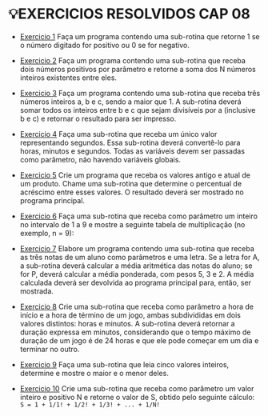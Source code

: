 # 💡EXERCICIOS RESOLVIDOS CAP 08

- [Exercicio 1](EXE01/src/br/edu/principal)
Faça um programa contendo uma sub-rotina que retorne 1 se o número digitado for positivo ou 0 se for negativo.

- [Exercicio 2](EXE02/src/br/edu/principal)
Faça um programa contendo uma sub-rotina que receba dois números positivos por parâmetro e retorne a soma dos N números inteiros existentes entre eles.

- [Exercicio 3](EXE03/src/br/edu/principal)
Faça um programa contendo uma sub-rotina que receba três números inteiros a, b e c, sendo a maior que 1. A sub-rotina deverá somar todos os inteiros entre b e c que sejam divisíveis por a (inclusive b e c) e retornar o resultado para ser impresso.

- [Exercicio 4](EXE04/src/br/edu/principal)
Faça uma sub-rotina que receba um único valor representando segundos. Essa sub-rotina deverá convertê-lo para horas, minutos e segundos. Todas as variáveis devem ser passadas como parâmetro, não havendo variáveis globais.

- [Exercicio 5](EXE05/src/br/edu/principal)
Crie um programa que receba os valores antigo e atual de um produto. Chame uma sub-rotina que determine o percentual de acréscimo entre esses valores. O resultado deverá ser mostrado no programa principal.

- [Exercicio 6](EXE06/src/br/edu/principal)
Faça uma sub-rotina que receba como parâmetro um inteiro no intervalo de 1 a 9 e mostre a seguinte tabela de multiplicação (no exemplo, n = 9):

- [Exercicio 7](EXE07/src/br/edu/principal)
Elabore um programa contendo uma sub-rotina que receba as três notas de um aluno como parâmetros e uma letra. Se a letra for A, a sub-rotina deverá calcular a média aritmética das notas do aluno; se for P, deverá calcular a média ponderada, com pesos 5, 3 e 2. A média calculada deverá ser devolvida ao programa principal para, então, ser mostrada.

- [Exercicio 8](EXE08/src/br/edu/principal)
Crie uma sub-rotina que receba como parâmetro a hora de início e a hora de término de um jogo, ambas subdivididas em dois valores distintos: horas e minutos. A sub-rotina deverá retornar a duração expressa em minutos, considerando que o tempo máximo de duração de um jogo é de 24 horas e que ele pode começar em um dia e terminar no outro.

- [Exercicio 9](EXE09/src/br/edu/principal)
Faça uma sub-rotina que leia cinco valores inteiros, determine e mostre o maior e o menor deles.

- [Exercicio 10](EXE10/src/br/edu/principal)
Crie uma sub-rotina que receba como parâmetro um valor inteiro e positivo N e retorne o valor de S, obtido pelo seguinte cálculo:  
  `S = 1 + 1/1! + 1/2! + 1/3! + ... + 1/N!`

